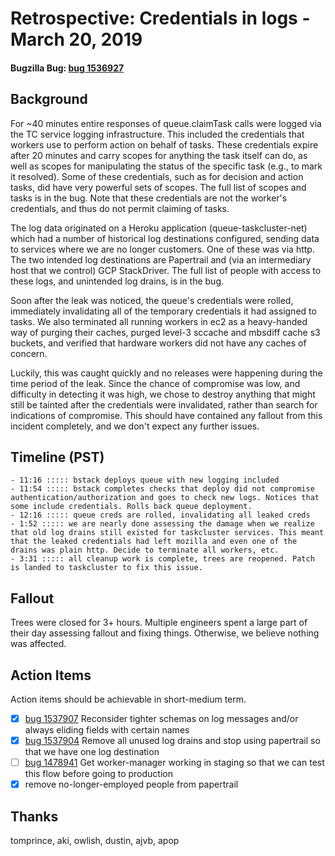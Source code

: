 # Retrospective: Credentials in logs - March 20, 2019
#### Bugzilla Bug: [bug 1536927](https://bugzilla.mozilla.org/show_bug.cgi?id=1536927)

## Background

For ~40 minutes entire responses of queue.claimTask calls were logged via the TC service logging infrastructure. This included the credentials that workers use to perform action on behalf of tasks. These credentials expire after 20 minutes and carry scopes for anything the task itself can do, as well as scopes for manipulating the status of the specific task (e.g., to mark it resolved).  Some of these credentials, such as for decision and action tasks, did have very powerful sets of scopes. The full list of scopes and tasks is in the bug.  Note that these credentials are not the worker's credentials, and thus do not permit claiming of tasks.

The log data originated on a Heroku application (queue-taskcluster-net) which had a number of historical log destinations configured, sending data to services where we are no longer customers.  One of these was via http.  The two intended log destinations are Papertrail and (via an intermediary host that we control) GCP StackDriver.  The full list of people with access to these logs, and unintended log drains, is in the bug.

Soon after the leak was noticed, the queue's credentials were rolled, immediately invalidating  all of the temporary credentials it had assigned to tasks.  We also terminated all running workers in ec2 as a heavy-handed way of purging their caches, purged level-3 sccache and mbsdiff cache s3 buckets, and verified that hardware workers did not have any caches of concern.

Luckily, this was caught quickly and no releases were happening during the time period of the leak. Since the chance of compromise was low, and difficulty in detecting it was high, we chose to destroy anything that might still be tainted after the credentials were invalidated, rather than search for indications of compromise. This should have contained any fallout from this incident completely, and we don't expect any further issues.


## Timeline (PST)
    - 11:16 ::::: bstack deploys queue with new logging included
    - 11:54 ::::: bstack completes checks that deploy did not compromise authentication/authorization and goes to check new logs. Notices that some include credentials. Rolls back queue deployment.
    - 12:16 ::::: queue creds are rolled, invalidating all leaked creds
    - 1:52 ::::: we are nearly done assessing the damage when we realize that old log drains still existed for taskcluster services. This meant that the leaked credentials had left mozilla and even one of the drains was plain http. Decide to terminate all workers, etc.
    - 3:31 ::::: all cleanup work is complete, trees are reopened. Patch is landed to taskcluster to fix this issue.

## Fallout

Trees were closed for 3+ hours. Multiple engineers spent a large part of their day assessing fallout and fixing things. Otherwise, we believe nothing was affected.

## Action Items

Action items should be achievable in short-medium term.

- [x] [bug 1537907](https://bugzilla.mozilla.org/show_bug.cgi?id=1537907) Reconsider tighter schemas on log messages and/or always eliding fields with certain names
- [x] [bug 1537904](https://bugzilla.mozilla.org/show_bug.cgi?id=1537904) Remove all unused log drains and stop using papertrail so that we have one log destination
- [ ] [bug 1478941](https://bugzilla.mozilla.org/show_bug.cgi?id=1478941) Get worker-manager working in staging so that we can test this flow before going to production
- [x] remove no-longer-employed people from papertrail

## Thanks
tomprince, aki, owlish, dustin, ajvb, apop
